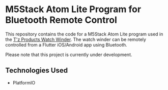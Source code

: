 # M5Stack Atom Lite Program for Bluetooth Remote Control

This repository contains the code for a M5Stack Atom Lite program used in the [T'z Products Watch Winder](https://tzproducts.jp/).
The watch winder can be remotely controlled from a Flutter iOS/Android app using Bluetooth.

Please note that this project is currently under development.

## Technologies Used

- PlatformIO
